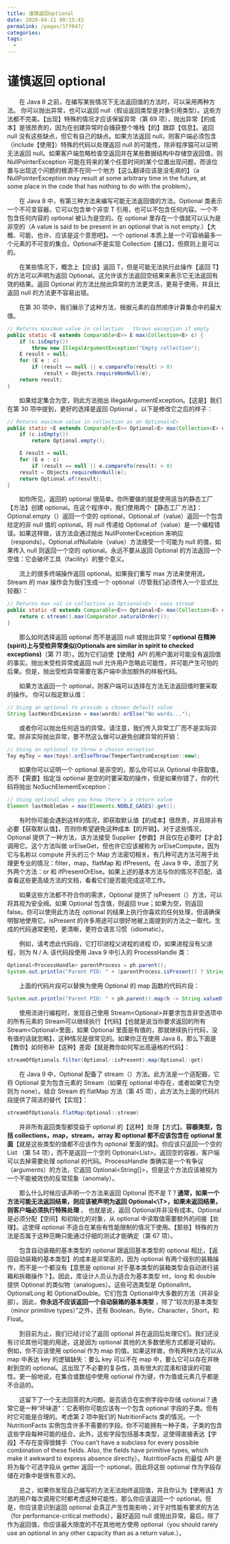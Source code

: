 ```yaml
---
title: 谨慎返回optional
date: 2020-04-11 00:15:43
permalink: /pages/1ff047/
categories:
tags:
  - 
---
```

# 谨慎返回 optional

&emsp;&emsp;在 Java 8 之前，在编写某些情况下无法返回值的方法时，可以采用两种方法。 你可以抛出异常，也可以返回 null（假设返回类型是对象引用类型）。这些方法都不完美。【出现】特殊的情况才应该保留异常（第 69 项），抛出异常【的成本】是很昂贵的，因为在创建异常时会捕获整个堆栈【的】跟踪【信息】。返回 null 没有这些缺点，但它有自己的缺点。如果方法返回 null，则客户端必须包含（include【使用】）特殊的代码以处理返回 null 的可能性，除非程序猿可以证明无法返回 null。如果客户端忽略检查空返回并在某些数据结构中存储空返回值，则 NullPointerException 可能在将来的某个任意时间的某个位置出现问题，而该位置与出现这个问题的根源不在同一个地方【这么翻译应该是没毛病的】（a NullPointerException may result at some arbitrary time in the future, at some place in the code that has nothing to do with the problem）。

&emsp;&emsp;在 Java 8 中，有第三种方法来编写可能无法返回值的方法。Optional <T>类表示一个不可变容器，它可以包含单个非空 T 引用，也可以不包含任何内容。一个不包含任何内容的 optional 被认为是空的。在 optional 里存在一个值就可以认为是非空的（A value is said to be present in an optional that is not empty.）【大概、可能、也许、应该是这个意思吧】。一个 optional 本质上是一个可容纳最多一个元素的不可变的集合。Optional<T>不是实现 Collection<T>【接口】，但原则上是可以的。

&emsp;&emsp;在某些情况下，概念上【应该】返回 T，但是可能无法执行此操作【返回 T】的方法可以声明为返回 Optional<T>。这允许该方法返回空结果来表示它无法返回有效的结果。返回 Optional 的方法比抛出异常的方法更灵活，更易于使用，并且比返回 null 的方法更不容易出错。

&emsp;&emsp;在第 30 项中，我们展示了这种方法，根据元素的自然顺序计算集合中的最大值。

```java
// Returns maximum value in collection - throws exception if empty
public static <E extends Comparable<E>> E max(Collection<E> c) {
    if (c.isEmpty())
        throw new IllegalArgumentException("Empty collection");
    E result = null;
    for (E e : c)
        if (result == null || e.compareTo(result) > 0)
            result = Objects.requireNonNull(e);
    return result;
}
```

&emsp;&emsp;如果给定集合为空，则此方法抛出 IllegalArgumentException。【这是】我们在第 30 项中提到，更好的选择是返回 Optional <E>。以下是修改它之后的样子：

```java
// Returns maximum value in collection as an Optional<E>
public static <E extends Comparable<E>> Optional<E> max(Collection<E> c) {
    if (c.isEmpty())
        return Optional.empty();

    E result = null;
    for (E e : c)
        if (result == null || e.compareTo(result) > 0)
    result = Objects.requireNonNull(e);
    return Optional.of(result);
}
```

&emsp;&emsp;如你所见，返回的 optional 很简单。你所要做的就是使用适当的静态工厂【方法】创建 optional。在这个程序中，我们使用两个【静态工厂方法】：Optional.empty（）返回一个空的 optional，Optional.of（value）返回一个包含给定的非 null 值的 optional。将 null 传递给 Optional.of（value）是一个编程错误。如果这样做，该方法会通过抛出 NullPointerException 来响应（responds）。Optional.ofNullable（value）方法接受一个可能为 null 的值，如果传入 null 则返回一个空的 optional。永远不要从返回 Optional 的方法返回一个空值：它会破坏工具（facility）的整个意义。

&emsp;&emsp;流上的很多终端操作返回 optional。如果我们重写 max 方法来使用流，Stream 的 max 操作会为我们生成一个 optional（尽管我们必须传入一个显式比较器）：

```java
// Returns max val in collection as Optional<E> - uses stream
public static <E extends Comparable<E>> Optional<E> max(Collection<E> c) {
    return c.stream().max(Comparator.naturalOrder());
}
```

&emsp;&emsp;那么如何选择返回 optional 而不是返回 null 或抛出异常？**optional 在精神(spirit)上与受检异常类似(Optionals are similar in spirit to checked exceptions)**（第 71 项）。因为它们迫使【使用】API 的用户面对可能没有返回值的事实。抛出未受检异常或返回 null 允许用户忽略此可能性，并可能产生可怕的后果。但是，抛出受检异常需要在客户端中添加额外的样板代码。

&emsp;&emsp;如果方法返回一个 optional，则客户端可以选择在方法无法返回值时要采取的操作。 你可以指定默认值：

```java
// Using an optional to provide a chosen default value
String lastWordInLexicon = max(words).orElse("No words...");
```

&emsp;&emsp;或者你可以抛出任何适当的异常。请注意，我们传入异常工厂而不是实际异常。除非实际抛出异常，要不然这么做可以避免创建异常的开销：

```java
// Using an optional to throw a chosen exception
Toy myToy = max(toys).orElseThrow(TemperTantrumException::new);
```

&emsp;&emsp;如果你可以证明一个 optional 是非空的，那么你可以从 Optional 中获取值，而不【需要】指定当 optional 是空的时要采取的操作，但是如果你错了，你的代码将抛出 NoSuchElementException：

```java
// Using optional when you know there’s a return value
Element lastNobleGas = max(Elements.NOBLE_GASES).get();
```

&emsp;&emsp;有时你可能会遇到这样的情况，即获取默认值【的成本】很昂贵，并且除非有必要【获取默认值】，否则你希望避免这种成本【的开销】。对于这些情况，Optional 提供了一种方法，该方法接受 Supplier<T>【参数】并且仅在必要时【才会】调用它。这个方法叫做 orElseGet，但也许它应该被称为 orElseCompute，因为它与名称以 compute 开头的三个 Map 方法密切相关。有几种可选方法可用于处理更专业的情况：filter，map，flatMap 和 ifPresent。在 Java 9 中，添加了另外两个方法：or 和 ifPresentOrElse。如果上述的基本方法与你的情况不匹配，请查看这些更高级方法的文档，看看它们是否能完成这项工作。

&emsp;&emsp;如果这些方法都不符合你的需求，Optional 提供了 isPresent（）方法，可以将其视为安全阀。如果 Optional 包含值，则返回 true；如果为空，则返回 false。你可以使用此方法在 optional 的结果上执行你喜欢的任何处理，但请确保明智地使用它。isPresent 的许多用途可以很好地被上面提到的方法之一取代。生成的代码通常更短，更清晰，更符合语言习惯（idiomatic）。

&emsp;&emsp;例如，请考虑此代码段，它打印进程父进程的进程 ID，如果进程没有父进程，则为 N / A. 该代码段使用 Java 9 中引入的 ProcessHandle 类：

```java
Optional<ProcessHandle> parentProcess = ph.parent();
System.out.println("Parent PID: " + (parentProcess.isPresent() ? String.valueOf(parentProcess.get().pid()) : "N/A"));
```

&emsp;&emsp;上面的代码片段可以替换为使用 Optional 的 map 函数的代码片段：

```java
System.out.println("Parent PID: " + ph.parent().map(h -> String.valueOf(h.pid())).orElse("N/A"));
```

&emsp;&emsp;使用流进行编程时，发现自己使用 Stream<Optional<T>>并要求包含非空选项中的所有元素的 Stream<T>可以继续执行【代码】【也就是说当你要求返回的所有 Stream<Optional<T>>里面，如果 Optional 里面是有值的，那就继续执行代码，没有值的话就忽略】，这种情况是很常见的。如果你正在使用 Java 8，那么下面是【教你】如何弥补【这种】差距【就是教你如何写出高逼格的代码】：

```java
streamOfOptionals.filter(Optional::isPresent).map(Optional::get)
```

&emsp;&emsp;在 Java 9 中，Optional 配备了 stream（）方法。此方法是一个适配器，它将 Optional 变为包含元素的 Stream（如果在 optional 中存在，或者如果它为空则为 none）。结合 Stream 的 flatMap 方法（第 45 项），此方法为上面的代码片段提供了简洁的替代【实现】：

```java
streamOfOptionals.flatMap(Optional::stream)
```

&emsp;&emsp;并非所有返回类型都受益于 optional 的【这种】处理【方式】。**容器类型，包括 collections，map，stream，array 和 optional 都不应该包含在 optional 里面**【就是这些类型的值都不应该作为 optional 里面的值】。你应该只返回一个空的 List <T>（第 54 项），而不是返回一个空的 Optional<List<T>>。返回空的容器，客户端可以去掉需要处理 optional 的代码。ProcessHandle 类确实是一个有争议（arguments）的方法，它返回 Optional<String[]>，但是这个方法应该被视为一个不能被效仿的反常现象（anomaly）。

&emsp;&emsp;那么什么时候应该声明一个方法来返回 Optional <T>而不是 T？**通常，如果一个方法可能无法返回结果，则应该被声明为返回 Optional<\T>，如果未返回结果，则客户端必须执行特殊处理** 。 也就是说，返回 Optional<T>并非没有成本。Optional 是必须分配【空间】和初始化的对象，从 optional 中读取值需要额外的间接【处理】。这使得 optional 不适合在某些有性能限制的情况下使用。【那些】特殊的方法是否属于这种范畴只能通过仔细的测试才能确定（第 67 项）。

&emsp;&emsp;包含自动装箱的基本类型的 optional 跟返回基本类型的 optional 相比，【返回自动装箱的基本类型】的成本是非常高的，因为 optional 有两个级别的装箱操作，而不是一个都没有【意思是 optional 对于基本类型的装箱类型会自动进行装箱和拆箱操作？】。因此，库设计人员认为适合为基本类型 int，long 和 double 提供 Optional <T>的类似物（analogues）。这些可选类型是 OptionalInt，OptionalLong 和 OptionalDouble。它们包含 Optional<T>中大多数的方法（并非全部）。因此，**你永远不应该返回一个自动装箱的基本类型** ，除了“较次的基本类型（minor primitive types）”之外，还有 Boolean，Byte，Character，Short，和 Float。

&emsp;&emsp;到目前为止，我们已经讨论了返回 optional 并在返回后处理它们。我们还没有讨论其他可能的用途，这是因为 optional 其他的大多数使用方式都是可疑的。例如，你不应该使用 optional 作为 map 的值。如果这样做，你有两种方法可以从 map 中表达 key 的逻辑缺失：要么 key 可以不在 map 中，要么它可以存在并映射到空的 optional。这出现了不必要的复杂性，具有很大的混淆和错误的可能性。更一般地说，在集合或数组中使用 optional 作为键，作为值或元素几乎都是不合适的。

&emsp;&emsp;这留下了一个无法回答的大问题。是否适合在实例字段中存储 optional？通常它是一种“坏味道”：它表明你可能应该有一个包含 optional 字段的子类。但有时它可能是合理的。考虑第 2 项中我们的 NutritionFacts 类的情况。一个 NutritionFacts 实例包含许多不需要的字段。你不可能拥有一种子类，子类的包含这些字段每种可能的组合。此外，这些字段包括基本类型，这使得直接表达【字段】不存在变得很棘手（You can’t have a subclass for every possible combination of these fields. Also, the fields have primitive types, which make it awkward to express absence directly）。NutritionFacts 的最佳 API 是将为每个可选字段从 getter 返回一个 optional，因此将这些 optional 作为字段存储在对象中是很有意义的。

&emsp;&emsp;总之，如果你发现自己编写的方法无法始终返回值，并且你认为【使用该】方法的用户每次调用它时都考虑这种可能性，那么你应该返回一个 optional。但是，你应该意识到返回 optional 会真正产生性能影响；对于对性能有要求的方法（for performance-critical methods），最好返回 null 或抛出异常。最后，除了作为返回值，你应该最大限度的不在其他地方使用 optional（you should rarely use an optional in any other capacity than as a return value.）。

